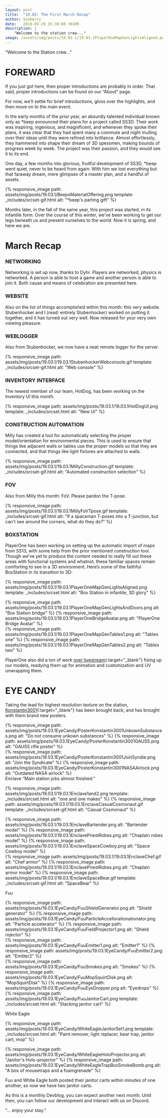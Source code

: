 ```yaml
---
layout: post
title:  "19.03: The First March Recap"
author: Sunberry
date:   2019-03-29 15:30:00 +0100
description: |
    "Welcome to the station crew..."
image: /assets/img/posts/19.03.1/19.03.1PlayerOneMapGenLightsAligned.png
---
```



“Welcome to the Station crew…”

# FOREWARD

If you just got here, then proper introductions are probably in order. That said, proper introductions can be found on our “About” page.

For now, we’ll settle for brief introductions, gloss over the highlights, and then move on to the main event.

In the early months of the prior year, an absurdly talented individual known only as *beep announced their plans for a project called SS3D. Their work was inspiring, ingenious, and magnificent, and whenever they spoke their plans, it was clear that they had spent many a commute and night mulling over their ideas until they were refined into brilliance. Almost effortlessly, they hammered into shape their dream of 3D spessmen, making bounds of progress week by week. The project was their passion, and they would see it to its end.

One day, a few months into glorious, fruitful development of SS3D, *beep went quiet, never to be heard from again. With him we lost everything but that faraway dream, mere glimpses of a master plan, and a handful of assets.

{% responsive_image path: assets/img/posts/19.03.1/BeepsMaterialOffering.png template: _includes/srcset-gif.html alt: "*beep's parting gift" %}

Months later, in the fall of the same year, this project was started, in its infantile form. Over the course of this winter, we’ve been working to get our legs beneath us and present ourselves to the world. Now it is spring, and here we are.

# March Recap

### NETWORKING

Networking is set up now, thanks to Dyhr. Players are networked, physics is networked. A person is able to host a game and another person is able to join it. Both cause and means of celebration are presented here.

### WEBSITE

Also on the list of things accomplished within this month: this very website. Stubenhocker and I (read: entirely Stubenhocker) worked on putting it together, and it has turned out very well. Now released for your very own viewing pleasure.

### WEBLOGGER

Also from Stubenhocker, we now have a neat remote logger for the server.

{% responsive_image path: assets/img/posts/19.03.1/19.03.1StubenhockerWebconsole.gif template: _includes/srcset-gif.html alt: "Web console" %}

### INVENTORY INTERFACE

The newest member of our team, HotDog, has been working on the Inventory UI this month.

{% responsive_image path: assets/img/posts/19.03.1/19.03.1HotDogUI.png template: _includes/srcset.html alt: "New UI" %}

### CONSTRUCTION AUTOMATION

Milly has created a tool for automatically selecting the proper model/orientation for environmental pieces. This is used to ensure that things like adjacent walls or tables use the proper models so that they are connected, and that things like light fixtures are attached to walls.

{% responsive_image path: assets/img/posts/19.03.1/19.03.1MillyConstruction.gif template: _includes/srcset-gif.html alt: "Automated construction selection" %}

### FOV

Also from Milly this month: FoV. Please pardon the T-pose.

{% responsive_image path: assets/img/posts/19.03.1/19.03.1MillyFoVTpose.gif template: _includes/srcset-gif.html alt: "If a spaceman T-poses into a T-junction, but can't see around the corners, what do they do?" %}

### BOXSTATION

PlayerOne has been working on setting up the automatic import of maps from SS13, with some help from the prior mentioned construction tool. Though we’ve yet to produce the content needed to really fill out these areas with functional systems and whatnot, these familiar spaces remain comforting to see in a 3D environment. Here’s some of the faithful BoxStation in its transition to 3D:

{% responsive_image path: assets/img/posts/19.03.1/19.03.1PlayerOneMapGenLightsAligned.png template: _includes/srcset.html alt: "Box Station in infantile, 3D glory" %}
<div class='horizontal' markdown='1'>
{% responsive_image path: assets/img/posts/19.03.1/19.03.1PlayerOneMapGenLightsAndDoors.png  alt: "Box Station bridge" %}
{% responsive_image path: assets/img/posts/19.03.1/19.03.1PlayerOneBridgeAvatar.png alt: "PlayerOne Bridge Avatar" %}
</div>
<div class='horizontal' markdown='1'>
{% responsive_image path: assets/img/posts/19.03.1/19.03.1PlayerOneMapGenTables1.png alt: "Tables one" %}
{% responsive_image path: assets/img/posts/19.03.1/19.03.1PlayerOneMapGenTables2.png alt: "Tables two" %}
</div>

PlayerOne also did a ton of work [over livestream](https://www.twitch.tv/xammurapi){:target="_blank"} fixing up our models, readying them up for animation and customization and UV unwrapping them.

# EYE CANDY

Taking the lead for highest resolution texture on the station, [Konstantin3001](https://www.deviantart.com/konstantin3001){:target="_blank"} has been brought back, and has brought with them brand new posters.
<div class='horizontal' markdown='1'>
{% responsive_image path: assets/img/posts/19.03.1EyeCandy/PosterKonstantin3001UnkownSubstances.png alt: "Do not consume unkown substances" %}
{% responsive_image path: assets/img/posts/19.03.1EyeCandy/PosterKonstantin3001GAUSS.png alt: "GAUSS rifle poster" %}
</div>
<div class='horizontal' markdown='1'>
{% responsive_image path: assets/img/posts/19.03.1EyeCandy/PosterKonstantin3001JoinSyndie.png alt: "Join the Syndicate" %}
{% responsive_image path: assets/img/posts/19.03.1EyeCandy/PosterKonstantin3001NASAAirlock.png alt: "Outdated NASA airlock" %}
</div>
Enclave
“Main station jobs almost finished.”

{% responsive_image path: assets/img/posts/19.03.1/19.03.1Enclave1and2.png template: _includes/srcset.html alt: "one and one makes" %}
{% responsive_image path: assets/img/posts/19.03.1/19.03.1EnclaveCasualCosmonaut.gif template: _includes/srcset-gif.html alt: "Casual Cosmonaut" %}
<div class='horizontal' markdown='1'>
{% responsive_image path: assets/img/posts/19.03.1/19.03.1EnclaveBartender.png alt: "Bartender model" %}
{% responsive_image path: assets/img/posts/19.03.1/19.03.1EnclavePriestRobes.png alt: "Chaplain robes model" %}
{% responsive_image path: assets/img/posts/19.03.1/19.03.1EnclaveSpaceCowboy.png alt: "Space Cowboy model" %}
</div>
<div class='horizontal' markdown='1'>
{% responsive_image path: assets/img/posts/19.03.1/19.03.1EnclaveChef.gif alt: "Chef armor" %}
{% responsive_image path: assets/img/posts/19.03.1/19.03.1EnclavePriestRobes.png alt: "Chaplain armor model" %}
{% responsive_image path: assets/img/posts/19.03.1/19.03.1EnclaveSpaceBear.gif template: _includes/srcset-gif.html alt: "SpaceBear" %}
</div>

Fuu
<div class='horizontal' markdown='1'>
{% responsive_image path: assets/img/posts/19.03.1EyeCandy/FuuShieldGenerator.png alt: "Shield generator" %}
{% responsive_image path: assets/img/posts/19.03.1EyeCandy/FuuParticleAccellorationationator.png alt: "Particle accelerator" %}
{% responsive_image path: assets/img/posts/19.03.1EyeCandy/FuuFieldProjector1.png alt: "Shield rojector" %}
</div>
<div class='horizontal' markdown='1'>
{% responsive_image path: assets/img/posts/19.03.1EyeCandy/FuuEmitter1.png alt: "Emitter1" %}
{% responsive_image path: assets/img/posts/19.03.1EyeCandy/FuuEmitter2.png alt: "Emitter2" %}
</div>
<div class='horizontal' markdown='1'>
{% responsive_image path: assets/img/posts/19.03.1EyeCandy/FuuSmokes.png alt: "Smokes" %}
{% responsive_image path: assets/img/posts/19.03.1EyeCandy/FuuMopSquirtDisk.png alt: "MopSquirtDisk" %}
{% responsive_image path: assets/img/posts/19.03.1EyeCandy/FuuEyeDropper.png alt: "Eyedrops" %}
</div>
{% responsive_image path: assets/img/posts/19.03.1EyeCandy/FuuJanitorCart.png template: _includes/srcset.html alt: "Stacking janitor cart" %}

White Eagle

{% responsive_image path: assets/img/posts/19.03.1EyeCandy/WhiteEagleJanitorSet1.png template: _includes/srcset.html alt: "Paint remover, light replacer, bear trap, janitor cart, mop" %}
<div class='horizontal' markdown='1'>
{% responsive_image path: assets/img/posts/19.03.1EyeCandy/WhiteEagleHoloProjector.png alt: "Janitor's Holo-projector" %}
{% responsive_image path: assets/img/posts/19.03.1EyeCandy/WhiteEagleTrapBoxSmokeBomb.png alt: "A box of mousetraps and a foamgrenade" %}
</div>

Fuu and White Eagle both posted their janitor carts within minutes of one another, so now we have two janitor carts.

As this is a monthly Devblog, you can expect another next month. Until then, you can follow our development and interact with us on Discord.

“... enjoy your stay.”
